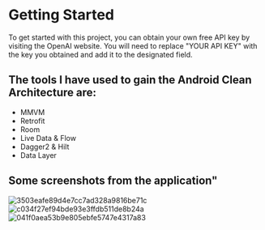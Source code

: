 # Getting Started

To get started with this project, you can obtain your own free API key by visiting the OpenAI website. You will need to replace "YOUR API KEY" with the key you obtained and add it to the designated field. 

## The tools I have used to gain the Android Clean Architecture are:

- MMVM
- Retrofit
- Room
- Live Data & Flow
- Dagger2 & Hilt
- Data Layer 

## Some screenshots from the application"

![3503eafe89d4e7cc7ad328a9816be71c](https://user-images.githubusercontent.com/85438205/233830019-7fadacca-9bba-4666-907b-29bfd2e2a4b1.jpg) ![c034f27ef94bde93e3ffdb511de8b24a](https://user-images.githubusercontent.com/85438205/233830026-e6b9c9e7-3762-4592-9395-953e78a8d4ea.jpg) ![041f0aea53b9e805ebfe5747e4317a83](https://user-images.githubusercontent.com/85438205/233830029-71f4063f-c8a3-4d55-8c48-246404db6fe3.jpg)




